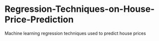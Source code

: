 # Regression-Techniques-on-House-Price-Prediction
Machine learning regression techniques used to predict house prices
